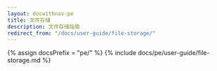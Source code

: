 ```yaml
---
layout: docwithnav-pe
title: 文件存储
description: 文件存储指南
redirect_from: "/docs/user-guide/file-storage/"
---
```


{% assign docsPrefix = "pe/" %}
{% include docs/pe/user-guide/file-storage.md %}